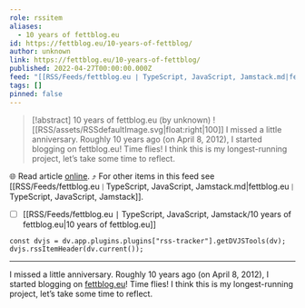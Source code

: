 ```yaml
---
role: rssitem
aliases:
  - 10 years of fettblog.eu
id: https://fettblog.eu/10-years-of-fettblog/
author: unknown
link: https://fettblog.eu/10-years-of-fettblog/
published: 2022-04-27T00:00:00.000Z
feed: "[[RSS/Feeds/fettblog․eu ∣ TypeScript, JavaScript, Jamstack.md|fettblog․eu ∣ TypeScript, JavaScript, Jamstack]]"
tags: []
pinned: false
---
```


> [!abstract] 10 years of fettblog.eu (by unknown)
> ![[RSS/assets/RSSdefaultImage.svg|float:right|100]] I missed a little anniversary. Roughly 10 years ago (on April 8, 2012), I started blogging on fettblog.eu! Time flies! I think this is my longest-running project, let’s take some time to reflect.

🌐 Read article [online](https://fettblog.eu/10-years-of-fettblog/). ⤴ For other items in this feed see [[RSS/Feeds/fettblog․eu ∣ TypeScript, JavaScript, Jamstack.md|fettblog․eu ∣ TypeScript, JavaScript, Jamstack]].

- [ ] [[RSS/Feeds/fettblog․eu ∣ TypeScript, JavaScript, Jamstack/10 years of fettblog․eu|10 years of fettblog․eu]]

~~~dataviewjs
const dvjs = dv.app.plugins.plugins["rss-tracker"].getDVJSTools(dv);
dvjs.rssItemHeader(dv.current());
~~~

- - -

I missed a little anniversary. Roughly 10 years ago (on April 8, 2012), I started blogging on [fettblog.eu](http://fettblog.eu)! Time flies! I think this is my longest-running project, let’s take some time to reflect.
